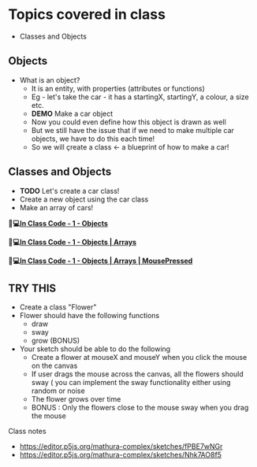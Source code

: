 

# Topics covered in class
* Classes and Objects

## Objects
  * What is an object?
    * It is an entity, with properties (attributes or functions)
    * Eg - let's take the car - it has a startingX, startingY, a colour, a size etc.
    * **DEMO** Make a car object
    * Now you could even define how this object is drawn as well
    * But we still have the issue that if we need to make multiple car objects, we have to do this each time!
    * So we will çreate a class <- a blueprint of how to make a car!

## Classes and Objects
  * **TODO** Let's create a car class!
  * Create a new object using the car class
  * Make an array of cars!

**🔹💻[In Class Code - 1 - Objects](https://editor.p5js.org/itp42/sketches/BHx99EDVz)**

**🔹💻[In Class Code - 1 - Objects | Arrays](https://editor.p5js.org/itp42/sketches/aDRvuABPM)**

**🔹💻[In Class Code - 1 - Objects | Arrays | MousePressed](https://editor.p5js.org/itp42/sketches/1FD-dKWxg)**

## TRY THIS
* Create a class "Flower"
* Flower should have the following functions
  * draw
  * sway
  * grow (BONUS)
* Your sketch should be able to do the following
  * Create a flower at mouseX and mouseY when you click the mouse on the canvas
  * If user drags the mouse across the canvas, all the flowers should sway ( you can implement the sway functionality either using random or noise
  * The flower grows over time
  * BONUS : Only the flowers close to the mouse sway when you drag the mouse
  


Class notes
* https://editor.p5js.org/mathura-complex/sketches/fPBE7wNGr
* https://editor.p5js.org/mathura-complex/sketches/Nhk7AO8f5